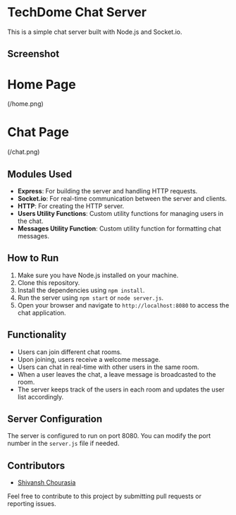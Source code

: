 # TechDome Chat Server

This is a simple chat server built with Node.js and Socket.io.

## Screenshot

# Home Page
(/home.png)

# Chat Page
(/chat.png)



## Modules Used

- **Express**: For building the server and handling HTTP requests.
- **Socket.io**: For real-time communication between the server and clients.
- **HTTP**: For creating the HTTP server.
- **Users Utility Functions**: Custom utility functions for managing users in the chat.
- **Messages Utility Function**: Custom utility function for formatting chat messages.

## How to Run

1. Make sure you have Node.js installed on your machine.
2. Clone this repository.
3. Install the dependencies using `npm install`.
4. Run the server using `npm start` or `node server.js`.
5. Open your browser and navigate to `http://localhost:8080` to access the chat application.

## Functionality

- Users can join different chat rooms.
- Upon joining, users receive a welcome message.
- Users can chat in real-time with other users in the same room.
- When a user leaves the chat, a leave message is broadcasted to the room.
- The server keeps track of the users in each room and updates the user list accordingly.

## Server Configuration

The server is configured to run on port 8080. You can modify the port number in the `server.js` file if needed.

## Contributors

- [Shivansh Chourasia](https://github.com/shivansh84ya)



Feel free to contribute to this project by submitting pull requests or reporting issues.
